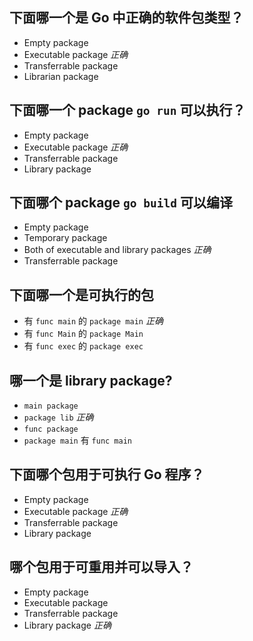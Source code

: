 ## 下面哪一个是 Go 中正确的软件包类型？
* Empty package
* Executable package *正确*
* Transferrable package
* Librarian package

## 下面哪一个 package `go run` 可以执行？
* Empty package
* Executable package *正确*
* Transferrable package
* Library package

## 下面哪个 package  `go build` 可以编译
* Empty package
* Temporary package
* Both of executable and library packages *正确*
* Transferrable package

## 下面哪一个是可执行的包
* 有 `func main` 的 `package main` *正确*
* 有 `func Main` 的 `package Main`
* 有 `func exec` 的 `package exec`

## 哪一个是 library package?
* `main package`
* `package lib` *正确*
* `func package`
* `package main` 有 `func main`

## 下面哪个包用于可执行 Go 程序？
* Empty package
* Executable package *正确*
* Transferrable package
* Library package

## 哪个包用于可重用并可以导入？
* Empty package
* Executable package
* Transferrable package
* Library package *正确*
